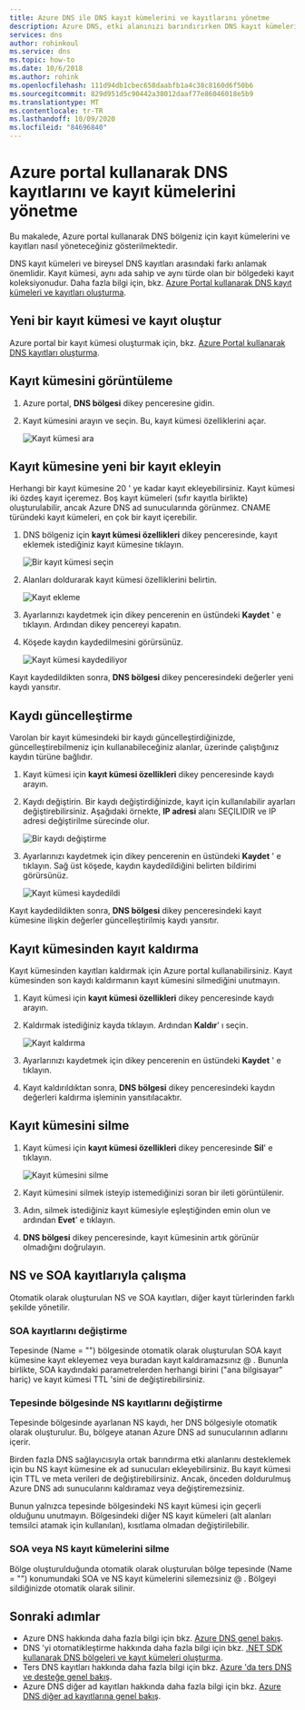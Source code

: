 ```yaml
---
title: Azure DNS ile DNS kayıt kümelerini ve kayıtlarını yönetme
description: Azure DNS, etki alanınızı barındırırken DNS kayıt kümelerini ve kayıtlarını yönetme yeteneği sağlar.
services: dns
author: rohinkoul
ms.service: dns
ms.topic: how-to
ms.date: 10/6/2018
ms.author: rohink
ms.openlocfilehash: 111d94db1cbec658daabfb1a4c38c8160d6f50b6
ms.sourcegitcommit: 829d951d5c90442a38012daaf77e86046018e5b9
ms.translationtype: MT
ms.contentlocale: tr-TR
ms.lasthandoff: 10/09/2020
ms.locfileid: "84696840"
---
```

# <a name="manage-dns-records-and-record-sets-by-using-the-azure-portal"></a>Azure portal kullanarak DNS kayıtlarını ve kayıt kümelerini yönetme

Bu makalede, Azure portal kullanarak DNS bölgeniz için kayıt kümelerini ve kayıtları nasıl yöneteceğiniz gösterilmektedir.

DNS kayıt kümeleri ve bireysel DNS kayıtları arasındaki farkı anlamak önemlidir. Kayıt kümesi, aynı ada sahip ve aynı türde olan bir bölgedeki kayıt koleksiyonudur. Daha fazla bilgi için, bkz. [Azure Portal kullanarak DNS kayıt kümeleri ve kayıtları oluşturma](dns-getstarted-create-recordset-portal.md).

## <a name="create-a-new-record-set-and-record"></a>Yeni bir kayıt kümesi ve kayıt oluştur

Azure portal bir kayıt kümesi oluşturmak için, bkz. [Azure Portal kullanarak DNS kayıtları oluşturma](dns-getstarted-create-recordset-portal.md).

## <a name="view-a-record-set"></a>Kayıt kümesini görüntüleme

1. Azure portal, **DNS bölgesi** dikey penceresine gidin.
2. Kayıt kümesini arayın ve seçin. Bu, kayıt kümesi özelliklerini açar.

    ![Kayıt kümesi ara](./media/dns-operations-recordsets-portal/searchset500.png)

## <a name="add-a-new-record-to-a-record-set"></a>Kayıt kümesine yeni bir kayıt ekleyin

Herhangi bir kayıt kümesine 20 ' ye kadar kayıt ekleyebilirsiniz. Kayıt kümesi iki özdeş kayıt içeremez. Boş kayıt kümeleri (sıfır kayıtla birlikte) oluşturulabilir, ancak Azure DNS ad sunucularında görünmez. CNAME türündeki kayıt kümeleri, en çok bir kayıt içerebilir.

1. DNS bölgeniz için **kayıt kümesi özellikleri** dikey penceresinde, kayıt eklemek istediğiniz kayıt kümesine tıklayın.

    ![Bir kayıt kümesi seçin](./media/dns-operations-recordsets-portal/selectset500.png)

2. Alanları doldurarak kayıt kümesi özelliklerini belirtin.

    ![Kayıt ekleme](./media/dns-operations-recordsets-portal/addrecord500.png)

3. Ayarlarınızı kaydetmek için dikey pencerenin en üstündeki **Kaydet** ' e tıklayın. Ardından dikey pencereyi kapatın.
4. Köşede kaydın kaydedilmesini görürsünüz.

    ![Kayıt kümesi kaydediliyor](./media/dns-operations-recordsets-portal/saving150.png)

Kayıt kaydedildikten sonra, **DNS bölgesi** dikey penceresindeki değerler yeni kaydı yansıtır.

## <a name="update-a-record"></a>Kaydı güncelleştirme

Varolan bir kayıt kümesindeki bir kaydı güncelleştirdiğinizde, güncelleştirebilmeniz için kullanabileceğiniz alanlar, üzerinde çalıştığınız kaydın türüne bağlıdır.

1. Kayıt kümesi için **kayıt kümesi özellikleri** dikey penceresinde kaydı arayın.
2. Kaydı değiştirin. Bir kaydı değiştirdiğinizde, kayıt için kullanılabilir ayarları değiştirebilirsiniz. Aşağıdaki örnekte, **IP adresi** alanı SEÇILIDIR ve IP adresi değiştirilme sürecinde olur.

    ![Bir kaydı değiştirme](./media/dns-operations-recordsets-portal/modifyrecord500.png)

3. Ayarlarınızı kaydetmek için dikey pencerenin en üstündeki **Kaydet** ' e tıklayın. Sağ üst köşede, kaydın kaydedildiğini belirten bildirimi görürsünüz.

    ![Kayıt kümesi kaydedildi](./media/dns-operations-recordsets-portal/saved150.png)

Kayıt kaydedildikten sonra, **DNS bölgesi** dikey penceresindeki kayıt kümesine ilişkin değerler güncelleştirilmiş kaydı yansıtır.

## <a name="remove-a-record-from-a-record-set"></a>Kayıt kümesinden kayıt kaldırma

Kayıt kümesinden kayıtları kaldırmak için Azure portal kullanabilirsiniz. Kayıt kümesinden son kaydı kaldırmanın kayıt kümesini silmediğini unutmayın.

1. Kayıt kümesi için **kayıt kümesi özellikleri** dikey penceresinde kaydı arayın.
2. Kaldırmak istediğiniz kayda tıklayın. Ardından **Kaldır**' ı seçin.

    ![Kayıt kaldırma](./media/dns-operations-recordsets-portal/removerecord500.png)

3. Ayarlarınızı kaydetmek için dikey pencerenin en üstündeki **Kaydet** ' e tıklayın.
4. Kayıt kaldırıldıktan sonra, **DNS bölgesi** dikey penceresindeki kaydın değerleri kaldırma işleminin yansıtılacaktır.

## <a name="delete-a-record-set"></a><a name="delete"></a>Kayıt kümesini silme

1. Kayıt kümesi için **kayıt kümesi özellikleri** dikey penceresinde **Sil**' e tıklayın.

    ![Kayıt kümesini silme](./media/dns-operations-recordsets-portal/deleterecordset500.PNG)

2. Kayıt kümesini silmek isteyip istemediğinizi soran bir ileti görüntülenir.
3. Adın, silmek istediğiniz kayıt kümesiyle eşleştiğinden emin olun ve ardından **Evet**' e tıklayın.
4. **DNS bölgesi** dikey penceresinde, kayıt kümesinin artık görünür olmadığını doğrulayın.

## <a name="work-with-ns-and-soa-records"></a>NS ve SOA kayıtlarıyla çalışma

Otomatik olarak oluşturulan NS ve SOA kayıtları, diğer kayıt türlerinden farklı şekilde yönetilir.

### <a name="modify-soa-records"></a>SOA kayıtlarını değiştirme

Tepesinde (Name = "") bölgesinde otomatik olarak oluşturulan SOA kayıt kümesine kayıt ekleyemez veya buradan kayıt kaldıramazsınız \@ . Bununla birlikte, SOA kaydındaki parametrelerden herhangi birini ("ana bilgisayar" hariç) ve kayıt kümesi TTL 'sini de değiştirebilirsiniz.

### <a name="modify-ns-records-at-the-zone-apex"></a>Tepesinde bölgesinde NS kayıtlarını değiştirme

Tepesinde bölgesinde ayarlanan NS kaydı, her DNS bölgesiyle otomatik olarak oluşturulur. Bu, bölgeye atanan Azure DNS ad sunucularının adlarını içerir.

Birden fazla DNS sağlayıcısıyla ortak barındırma etki alanlarını desteklemek için bu NS kayıt kümesine ek ad sunucuları ekleyebilirsiniz. Bu kayıt kümesi için TTL ve meta verileri de değiştirebilirsiniz. Ancak, önceden doldurulmuş Azure DNS adı sunucularını kaldıramaz veya değiştiremezsiniz.

Bunun yalnızca tepesinde bölgesindeki NS kayıt kümesi için geçerli olduğunu unutmayın. Bölgesindeki diğer NS kayıt kümeleri (alt alanları temsilci atamak için kullanılan), kısıtlama olmadan değiştirilebilir.

### <a name="delete-soa-or-ns-record-sets"></a>SOA veya NS kayıt kümelerini silme

Bölge oluşturulduğunda otomatik olarak oluşturulan bölge tepesinde (Name = "") konumundaki SOA ve NS kayıt kümelerini silemezsiniz \@ . Bölgeyi sildiğinizde otomatik olarak silinir.

## <a name="next-steps"></a>Sonraki adımlar

* Azure DNS hakkında daha fazla bilgi için bkz. [Azure DNS genel bakış](dns-overview.md).
* DNS 'yi otomatikleştirme hakkında daha fazla bilgi için bkz. [.NET SDK kullanarak DNS bölgeleri ve kayıt kümeleri oluşturma](dns-sdk.md).
* Ters DNS kayıtları hakkında daha fazla bilgi için bkz. [Azure 'da ters DNS ve desteğe genel bakış](dns-reverse-dns-overview.md).
* Azure DNS diğer ad kayıtları hakkında daha fazla bilgi için bkz. [Azure DNS diğer ad kayıtlarına genel bakış](dns-alias.md).
